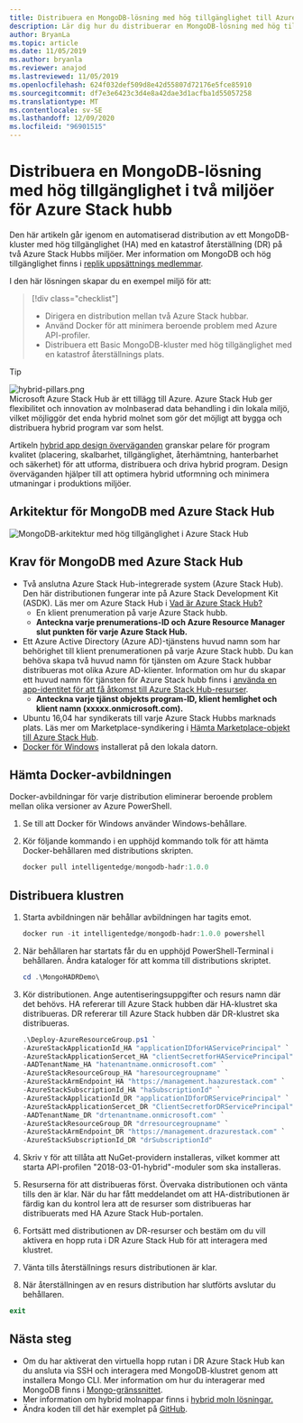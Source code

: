 ```yaml
---
title: Distribuera en MongoDB-lösning med hög tillgänglighet till Azure och Azure Stack hubb
description: Lär dig hur du distribuerar en MongoDB-lösning med hög tillgänglighet till Azure och Azure Stack Hub
author: BryanLa
ms.topic: article
ms.date: 11/05/2019
ms.author: bryanla
ms.reviewer: anajod
ms.lastreviewed: 11/05/2019
ms.openlocfilehash: 624f032def509d8e42d55807d72176e5fce85910
ms.sourcegitcommit: df7e3e6423c3d4e8a42dae3d1acfba1d55057258
ms.translationtype: MT
ms.contentlocale: sv-SE
ms.lasthandoff: 12/09/2020
ms.locfileid: "96901515"
---
```

# <a name="deploy-a-highly-available-mongodb-solution-across-two-azure-stack-hub-environments"></a>Distribuera en MongoDB-lösning med hög tillgänglighet i två miljöer för Azure Stack hubb

Den här artikeln går igenom en automatiserad distribution av ett MongoDB-kluster med hög tillgänglighet (HA) med en katastrof återställning (DR) på två Azure Stack Hubbs miljöer. Mer information om MongoDB och hög tillgänglighet finns i [replik uppsättnings medlemmar](https://docs.mongodb.com/manual/core/replica-set-members/).

I den här lösningen skapar du en exempel miljö för att:

> [!div class="checklist"]
> - Dirigera en distribution mellan två Azure Stack hubbar.
> - Använd Docker för att minimera beroende problem med Azure API-profiler.
> - Distribuera ett Basic MongoDB-kluster med hög tillgänglighet med en katastrof återställnings plats.

> [!Tip]  
> ![hybrid-pillars.png](./media/solution-deployment-guide-cross-cloud-scaling/hybrid-pillars.png)  
> Microsoft Azure Stack Hub är ett tillägg till Azure. Azure Stack Hub ger flexibilitet och innovation av molnbaserad data behandling i din lokala miljö, vilket möjliggör det enda hybrid molnet som gör det möjligt att bygga och distribuera hybrid program var som helst.  
> 
> Artikeln [hybrid app design överväganden](overview-app-design-considerations.md) granskar pelare för program kvalitet (placering, skalbarhet, tillgänglighet, återhämtning, hanterbarhet och säkerhet) för att utforma, distribuera och driva hybrid program. Design överväganden hjälper till att optimera hybrid utformning och minimera utmaningar i produktions miljöer.

## <a name="architecture-for-mongodb-with-azure-stack-hub"></a>Arkitektur för MongoDB med Azure Stack Hub

![MongoDB-arkitektur med hög tillgänglighet i Azure Stack Hub](media/solution-deployment-guide-mongodb-ha/image1.png)

## <a name="prerequisites-for-mongodb-with-azure-stack-hub"></a>Krav för MongoDB med Azure Stack Hub

- Två anslutna Azure Stack Hub-integrerade system (Azure Stack Hub). Den här distributionen fungerar inte på Azure Stack Development Kit (ASDK). Läs mer om Azure Stack Hub i [Vad är Azure Stack Hub?](https://azure.microsoft.com/products/azure-stack/hub/)
  - En klient prenumeration på varje Azure Stack hubb. 
  - **Anteckna varje prenumerations-ID och Azure Resource Manager slut punkten för varje Azure Stack Hub.**
- Ett Azure Active Directory (Azure AD)-tjänstens huvud namn som har behörighet till klient prenumerationen på varje Azure Stack hubb. Du kan behöva skapa två huvud namn för tjänsten om Azure Stack hubbar distribueras mot olika Azure AD-klienter. Information om hur du skapar ett huvud namn för tjänsten för Azure Stack hubb finns i [använda en app-identitet för att få åtkomst till Azure Stack Hub-resurser](/azure-stack/user/azure-stack-create-service-principals).
  - **Anteckna varje tjänst objekts program-ID, klient hemlighet och klient namn (xxxxx.onmicrosoft.com).**
- Ubuntu 16,04 har syndikerats till varje Azure Stack Hubbs marknads plats. Läs mer om Marketplace-syndikering i [Hämta Marketplace-objekt till Azure Stack Hub](/azure-stack/operator/azure-stack-download-azure-marketplace-item).
- [Docker för Windows](https://docs.docker.com/docker-for-windows/) installerat på den lokala datorn.

## <a name="get-the-docker-image"></a>Hämta Docker-avbildningen

Docker-avbildningar för varje distribution eliminerar beroende problem mellan olika versioner av Azure PowerShell.

1. Se till att Docker för Windows använder Windows-behållare.
2. Kör följande kommando i en upphöjd kommando tolk för att hämta Docker-behållaren med distributions skripten.

    ```powershell  
    docker pull intelligentedge/mongodb-hadr:1.0.0
    ```

## <a name="deploy-the-clusters"></a>Distribuera klustren

1. Starta avbildningen när behållar avbildningen har tagits emot.

    ```powershell  
    docker run -it intelligentedge/mongodb-hadr:1.0.0 powershell
    ```

2. När behållaren har startats får du en upphöjd PowerShell-Terminal i behållaren. Ändra kataloger för att komma till distributions skriptet.

    ```powershell  
    cd .\MongoHADRDemo\
    ```

3. Kör distributionen. Ange autentiseringsuppgifter och resurs namn där det behövs. HA refererar till Azure Stack hubben där HA-klustret ska distribueras. DR refererar till Azure Stack hubben där DR-klustret ska distribueras.

    ```powershell
    .\Deploy-AzureResourceGroup.ps1 `
    -AzureStackApplicationId_HA "applicationIDforHAServicePrincipal" `
    -AzureStackApplicationSercet_HA "clientSecretforHAServicePrincipal" `
    -AADTenantName_HA "hatenantname.onmicrosoft.com" `
    -AzureStackResourceGroup_HA "haresourcegroupname" `
    -AzureStackArmEndpoint_HA "https://management.haazurestack.com" `
    -AzureStackSubscriptionId_HA "haSubscriptionId" `
    -AzureStackApplicationId_DR "applicationIDforDRServicePrincipal" `
    -AzureStackApplicationSercet_DR "ClientSecretforDRServicePrincipal" `
    -AADTenantName_DR "drtenantname.onmicrosoft.com" `
    -AzureStackResourceGroup_DR "drresourcegroupname" `
    -AzureStackArmEndpoint_DR "https://management.drazurestack.com" `
    -AzureStackSubscriptionId_DR "drSubscriptionId"
    ```

4. Skriv `Y` för att tillåta att NuGet-providern installeras, vilket kommer att starta API-profilen "2018-03-01-hybrid"-moduler som ska installeras.

5. Resurserna för att distribueras först. Övervaka distributionen och vänta tills den är klar. När du har fått meddelandet om att HA-distributionen är färdig kan du kontrol lera att de resurser som distribueras har distribuerats med HA Azure Stack Hub-portalen.

6. Fortsätt med distributionen av DR-resurser och bestäm om du vill aktivera en hopp ruta i DR Azure Stack Hub för att interagera med klustret.

7. Vänta tills återställnings resurs distributionen är klar.

8. När återställningen av en resurs distribution har slutförts avslutar du behållaren.

  ```powershell
  exit
  ```

## <a name="next-steps"></a>Nästa steg

- Om du har aktiverat den virtuella hopp rutan i DR Azure Stack Hub kan du ansluta via SSH och interagera med MongoDB-klustret genom att installera Mongo CLI. Mer information om hur du interagerar med MongoDB finns i [Mongo-gränssnittet](https://docs.mongodb.com/manual/mongo/).
- Mer information om hybrid molnappar finns i [hybrid moln lösningar.](/azure-stack/user/)
- Ändra koden till det här exemplet på [GitHub](https://github.com/Azure-Samples/azure-intelligent-edge-patterns).
